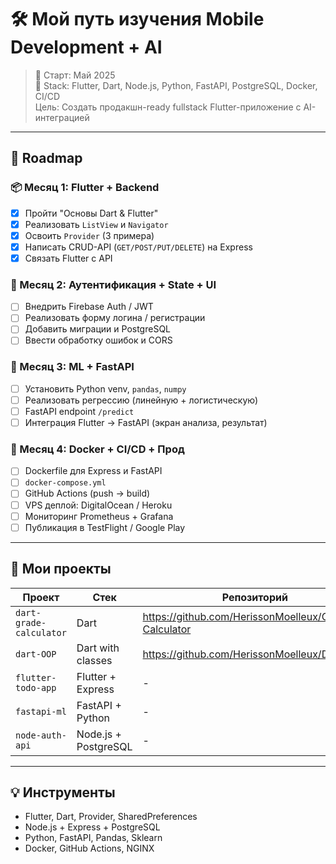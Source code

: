 # 🛠️ Мой путь изучения Mobile Development + AI

> 📅 Старт: Май 2025  
> 📲 Stack: Flutter, Dart, Node.js, Python, FastAPI, PostgreSQL, Docker, CI/CD  
> Цель: Создать продакшн-ready fullstack Flutter-приложение с AI-интеграцией

---

## 🚦 Roadmap

### 📦 Месяц 1: Flutter + Backend

- [x] Пройти "Основы Dart & Flutter"
- [x] Реализовать `ListView` и `Navigator`
- [x] Освоить `Provider` (3 примера)
- [x] Написать CRUD-API (`GET/POST/PUT/DELETE`) на Express
- [x] Связать Flutter с API

### 🔐 Месяц 2: Аутентификация + State + UI

- [ ] Внедрить Firebase Auth / JWT
- [ ] Реализовать форму логина / регистрации
- [ ] Добавить миграции и PostgreSQL
- [ ] Ввести обработку ошибок и CORS

### 🧠 Месяц 3: ML + FastAPI

- [ ] Установить Python venv, `pandas`, `numpy`
- [ ] Реализовать регрессию (линейную + логистическую)
- [ ] FastAPI endpoint `/predict`
- [ ] Интеграция Flutter → FastAPI (экран анализа, результат)

### 🐳 Месяц 4: Docker + CI/CD + Прод

- [ ] Dockerfile для Express и FastAPI
- [ ] `docker-compose.yml`
- [ ] GitHub Actions (push → build)
- [ ] VPS деплой: DigitalOcean / Heroku
- [ ] Мониторинг Prometheus + Grafana
- [ ] Публикация в TestFlight / Google Play

---

## 📂 Мои  проекты

| Проект | Стек | Репозиторий |
|--------|------|-------------|
| `dart-grade-calculator` | Dart | https://github.com/HerissonMoelleux/Grade-Calculator |
| `dart-OOP` | Dart with classes | https://github.com/HerissonMoelleux/Dart_OOP |
| `flutter-todo-app` | Flutter + Express | - |
| `fastapi-ml` | FastAPI + Python | - |
| `node-auth-api` | Node.js + PostgreSQL | - |

---


## 💡 Инструменты

- Flutter, Dart, Provider, SharedPreferences
- Node.js + Express + PostgreSQL
- Python, FastAPI, Pandas, Sklearn
- Docker, GitHub Actions, NGINX

